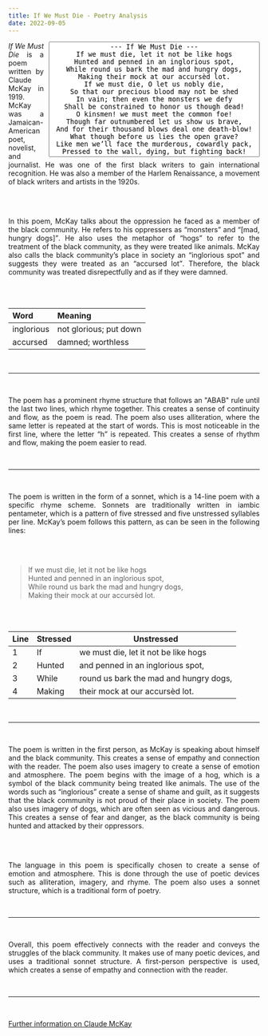 ```yaml
---
title: If We Must Die - Poetry Analysis
date: 2022-09-05
---
```


<div align="right" style="float:right;padding-left:10px;">

<textarea style="resize:none;text-align:center;" rows="15" cols="50" readonly>
--- If We Must Die ---
If we must die, let it not be like hogs
Hunted and penned in an inglorious spot,
While round us bark the mad and hungry dogs,
Making their mock at our accursèd lot.
If we must die, O let us nobly die,
So that our precious blood may not be shed
In vain; then even the monsters we defy
Shall be constrained to honor us though dead!
O kinsmen! we must meet the common foe!
Though far outnumbered let us show us brave,
And for their thousand blows deal one death-blow!
What though before us lies the open grave?
Like men we’ll face the murderous, cowardly pack,
Pressed to the wall, dying, but fighting back!</textarea>

</div>

<div style="text-align:justify;text-justify:inter-word;">

<cite>If We Must Die</cite> is a poem written by Claude McKay in 1919. McKay was a Jamaican-American poet, novelist, and journalist. He was one of the first black writers to gain international recognition. He was also a member of the Harlem Renaissance, a movement of black writers and artists in the 1920s.

<br><br>

In this poem, McKay talks about the oppression he faced as a member of the black community. He refers to his oppressers as <q>monsters</q> and <q>[mad, hungry dogs]</q>. He also uses the metaphor of <q>hogs</q> to refer to the treatment of the black community, as they were treated like animals. McKay also calls the black community’s place in society an <q>inglorious spot</q> and suggests they were treated as an <q>accursed lot</q>. Therefore, the black community was treated disrepectfully and as if they were damned.

<br><br>

<table style="text-align:left">
	<thead>
		<tr>
			<th><strong>Word</strong></th>
			<th><strong>Meaning</strong></th>
		</tr>
	</thead>
	<tbody>
		<tr>
			<td>inglorious</td>
			<td>not glorious; put down</td>
		</tr>
		<tr>
			<td>accursed</td>
			<td>damned; worthless</td>
		</tr>
	</tbody>
</table>

<br><hr><br>

The poem has a prominent rhyme structure that follows an "ABAB" rule until the last two lines, which rhyme together. This creates a sense of continuity and flow, as the poem is read. The poem also uses alliteration, where the same letter is repeated at the start of words. This is most noticeable in the first line, where the letter <q>h</q> is repeated. This creates a sense of rhythm and flow, making the poem easier to read.

<br><hr><br>

The poem is written in the form of a sonnet, which is a 14-line poem with a specific rhyme scheme. Sonnets are traditionally written in iambic pentameter, which is a pattern of five stressed and five unstressed syllables per line. McKay’s poem follows this pattern, as can be seen in the following lines:

<br><br>

<blockquote>
If we must die, let it not be like hogs<br>
Hunted and penned in an inglorious spot,<br>
While round us bark the mad and hungry dogs,<br>
Making their mock at our accursèd lot.
</blockquote>

<br><br>

<table>
	<thead>
		<tr>
			<th><strong>Line</strong></th>
			<th><strong>Stressed</strong></th>
			<th><strong>Unstressed</strong></th>
		</tr>
	</thead>
	<tbody>
		<tr>
			<td>1</td>
			<td>If</td>
			<td>we must die, let it not be like hogs</td>
		</tr>
			<tr>
			<td>2</td>
			<td>Hunted</td>
			<td>and penned in an inglorious spot,</td>
		</tr>
			<tr>
			<td>3</td>
			<td>While</td>
			<td>round us bark the mad and hungry dogs,</td>
		</tr>
		<tr>
			<td>4</td>
			<td>Making</td>
			<td>their mock at our accursèd lot.</td>
		</tr>
	</tbody>
</table>

<br><hr><br>

The poem is written in the first person, as McKay is speaking about himself and the black community. This creates a sense of empathy and connection with the reader. The poem also uses imagery to create a sense of emotion and atmosphere. The poem begins with the image of a hog, which is a symbol of the black community being treated like animals. The use of the words such as <q>inglorious</q> create a sense of shame and guilt, as it suggests that the black community is not proud of their place in society. The poem also uses imagery of dogs, which are often seen as vicious and dangerous. This creates a sense of fear and danger, as the black community is being hunted and attacked by their oppressors.

<br><br>

The language in this poem is specifically chosen to create a sense of emotion and atmosphere. This is done through the use of poetic devices such as alliteration, imagery, and rhyme. The poem also uses a sonnet structure, which is a traditional form of poetry.

<br><hr><br>

Overall, this poem effectively connects with the reader and conveys the struggles of the black community. It makes use of many poetic devices, and uses a traditional sonnet structure. A first-person perspective is used, which creates a sense of empathy and connection with the reader.

<br><hr><br>

<a href="https://en.wikipedia.org/wiki/Claude_McKay" rel="noopener noreferrer">Further information on Claude McKay</a>

</div>
